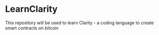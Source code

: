 # LearnClarity
This repository will be used to learn Clarity - a coding language to create smart contracts on bitcoin
